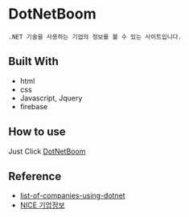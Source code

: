 # DotNetBoom

```
.NET 기술을 사용하는 기업의 정보를 볼 수 있는 사이트입니다.
```

## Built With
* html
* css 
* Javascript, Jquery
* firebase

## How to use
Just Click [DotNetBoom](https://dotnetboom.site)

## Reference
* [list-of-companies-using-dotnet](https://github.com/Hyolog/list-of-companies-using-dotnet)
* [NICE 기업정보](https://www.nicebizinfo.com/ep/EP0100M001GE.nice)
